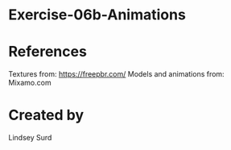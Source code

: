 # Exercise-06b-Animations

# References

Textures from: https://freepbr.com/
Models and animations from: Mixamo.com

# Created by 
Lindsey Surd
